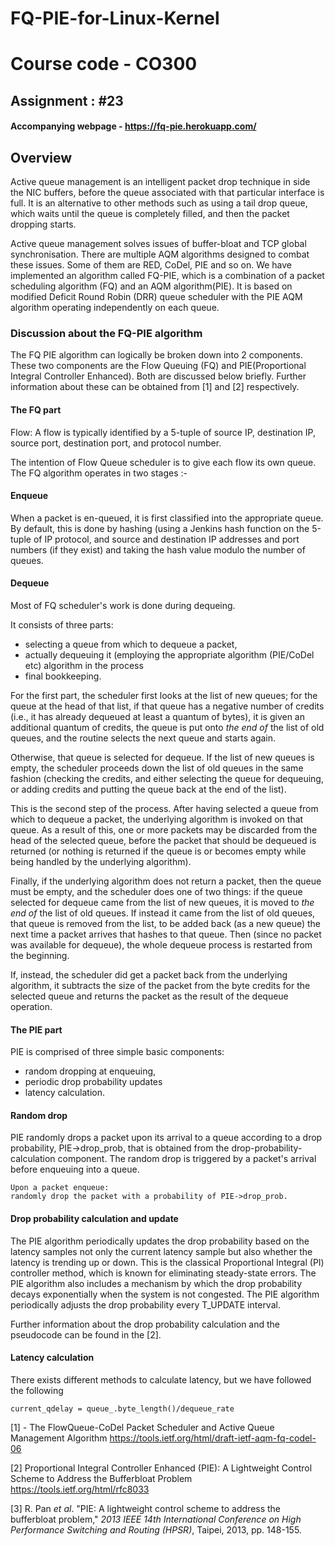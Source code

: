# FQ-PIE-for-Linux-Kernel

# Course code - CO300

## Assignment : #23

#### Accompanying webpage - https://fq-pie.herokuapp.com/


## Overview

Active queue management is an intelligent packet drop technique in side the NIC buffers, before the queue associated with that particular interface is full. It is an alternative to other methods such as using a tail drop queue, which waits until the queue is completely filled, and then the packet dropping starts.

Active queue management solves issues of buffer-bloat and TCP global synchronisation. There are multiple AQM algorithms designed to combat these issues. Some of them are RED, CoDel, PIE and so on. We have implemented an algorithm called FQ-PIE, which is a combination of a packet scheduling algorithm (FQ) and an AQM algorithm(PIE). It is based on modified Deficit Round Robin (DRR) queue scheduler with the PIE AQM algorithm operating independently on each queue.


### Discussion about the FQ-PIE algorithm
The FQ PIE algorithm can logically be broken down into 2 components. These two components are the Flow Queuing (FQ) and PIE(Proportional Integral Controller Enhanced). Both are discussed below  briefly. Further information about these can be obtained from [1] and [2] respectively.


#### The FQ part
  
Flow: A flow is typically identified by a 5-tuple of source IP, destination IP, source port, destination port, and protocol number.

The intention of Flow Queue scheduler is to give each  flow its own queue. The FQ algorithm operates in two stages :-

#### [](https://github.com/gautamramk/FQ-PIE-for-Linux-Kernel/tree/master/Notes#enqueue)Enqueue

When a packet is en-queued, it is first classified into the appropriate queue. By default, this is done by hashing (using a Jenkins hash function on the 5-tuple of IP protocol, and source and destination IP addresses and port numbers (if they exist) and taking the hash value modulo the number of queues.

####  [](https://github.com/gautamramk/FQ-PIE-for-Linux-Kernel/tree/master/Notes#dequeue)Dequeue
Most of FQ scheduler's work is done during dequeing.

It consists of three parts:

-   selecting a queue from which to dequeue a packet,
-   actually dequeuing it (employing the appropriate algorithm (PIE/CoDel etc) algorithm in the process
-   final bookkeeping.

For the first part, the scheduler first looks at the list of new queues; for the queue at the head of that list, if that queue has a negative number of credits (i.e., it has already dequeued at least a quantum of bytes), it is given an additional quantum of credits, the queue is put onto  _the end of_  the list of old queues, and the routine selects the next queue and starts again.

Otherwise, that queue is selected for dequeue. If the list of new queues is empty, the scheduler proceeds down the list of old queues in the same fashion (checking the credits, and either selecting the queue for dequeuing, or adding credits and putting the queue back at the end of the list).

This is the second step of the process. After having selected a queue from which to dequeue a packet, the underlying algorithm is invoked on that queue. As a result of this, one or more packets may be discarded from the head of the selected queue, before the packet that should be dequeued is returned (or nothing is returned if the queue is or becomes empty while being handled by the underlying algorithm).

Finally, if the underlying algorithm does not return a packet, then the queue must be empty, and the scheduler does one of two things: if the queue selected for dequeue came from the list of new queues, it is moved to  _the end of_  the list of old queues. If instead it came from the list of old queues, that queue is removed from the list, to be added back (as a new queue) the next time a packet arrives that hashes to that queue. Then (since no packet was available for dequeue), the whole dequeue process is restarted from the beginning.

If, instead, the scheduler  did get a packet back from the underlying algorithm, it subtracts the size of the packet from the byte credits for the selected queue and returns the packet as the result of the dequeue operation.


#### The PIE part

PIE is comprised of three simple basic components: 
 - random dropping at enqueuing,  
 - periodic drop probability updates
 - latency calculation.

#### Random drop
PIE randomly drops a packet upon its arrival to a queue according to a drop probability, 
PIE->drop_prob, that is obtained from the drop-probability-calculation component. The random drop is triggered by a packet's arrival before enqueuing into a queue.

    Upon a packet enqueue: 
    randomly drop the packet with a probability of PIE->drop_prob.

#### Drop probability calculation and update

The PIE algorithm periodically updates the drop probability based on the latency samples not only the current latency sample but also whether the latency is trending up or down. This is the classical Proportional Integral (PI) controller method, which is known for eliminating steady-state errors. The PIE algorithm also includes a mechanism by which the drop probability decays exponentially when the system is not congested. The PIE algorithm periodically adjusts the drop probability every T_UPDATE interval. 

Further information about the drop probability calculation and the pseudocode can be found in the [2].

#### Latency calculation

There exists different methods to calculate latency, but we have followed the following 

    current_qdelay = queue_.byte_length()/dequeue_rate




[1] -  The FlowQueue-CoDel Packet Scheduler and Active Queue Management Algorithm 		  https://tools.ietf.org/html/draft-ietf-aqm-fq-codel-06

[2]  Proportional Integral Controller Enhanced (PIE): A Lightweight Control Scheme to Address the Bufferbloat Problem
https://tools.ietf.org/html/rfc8033

[3] R. Pan _et al_. "PIE: A lightweight control scheme to address the bufferbloat problem," _2013 IEEE 14th International Conference on High Performance Switching and Routing (HPSR)_, Taipei, 2013, pp. 148-155.  







